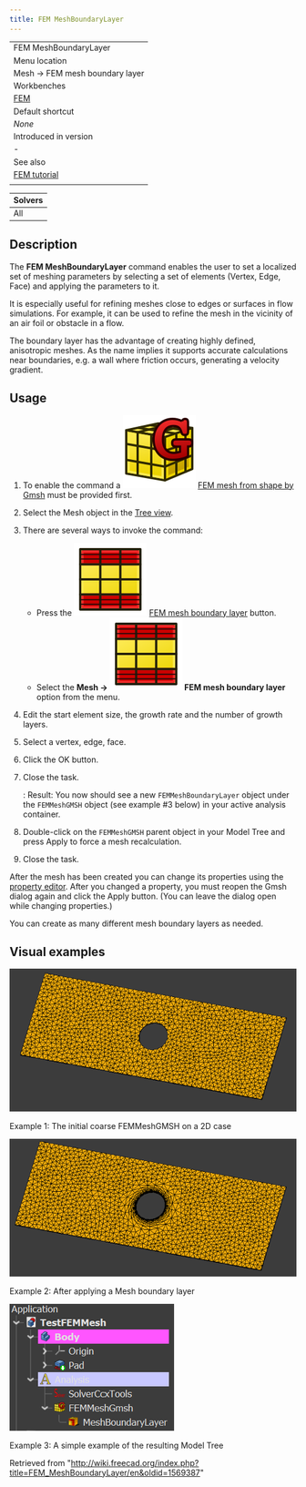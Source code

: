 ```yaml
---
title: FEM MeshBoundaryLayer
---
```


|                                              |
| -------------------------------------------- |
| FEM MeshBoundaryLayer                        |
| Menu location                                |
| Mesh → FEM mesh boundary layer               |
| Workbenches                                  |
| [FEM](/FEM_Workbench "FEM Workbench")        |
| Default shortcut                             |
| _None_                                       |
| Introduced in version                        |
| -                                            |
| See also                                     |
| [FEM tutorial](/FEM_tutorial "FEM tutorial") |
|                                              |

| Solvers |
| ------- |
| All     |

## Description

The **FEM MeshBoundaryLayer** command enables the user to set a localized set of meshing parameters by selecting a set of elements (Vertex, Edge, Face) and applying the parameters to it.

It is especially useful for refining meshes close to edges or surfaces in flow simulations. For example, it can be used to refine the mesh in the vicinity of an air foil or obstacle in a flow.

The boundary layer has the advantage of creating highly defined, anisotropic meshes. As the name implies it supports accurate calculations near boundaries, e.g. a wall where friction occurs, generating a velocity gradient.

## Usage

1. To enable the command a ![](/src/assets/images/FEM_MeshGmshFromShape.svg) [FEM mesh from shape by Gmsh](/FEM_MeshGmshFromShape "FEM MeshGmshFromShape") must be provided first.
2. Select the Mesh object in the [Tree view](/Tree_view "Tree view").
3. There are several ways to invoke the command:
   - Press the ![](/src/assets/images/FEM_MeshBoundaryLayer.svg) [FEM mesh boundary layer](/FEM_MeshBoundaryLayer "FEM MeshBoundaryLayer") button.
   - Select the **Mesh → ![](/src/assets/images/FEM_MeshBoundaryLayer.svg) FEM mesh boundary layer** option from the menu.
4. Edit the start element size, the growth rate and the number of growth layers.
5. Select a vertex, edge, face.
6. Click the OK button.
7. Close the task.

   : Result: You now should see a new `FEMMeshBoundaryLayer` object under the `FEMMeshGMSH` object (see example #3 below) in your active analysis container.

8. Double-click on the `FEMMeshGMSH` parent object in your Model Tree and press Apply to force a mesh recalculation.
9. Close the task.

After the mesh has been created you can change its properties using the [property editor](/Property_editor "Property editor"). After you changed a property, you must reopen the Gmsh dialog again and click the Apply button. (You can leave the dialog open while changing properties.)

You can create as many different mesh boundary layers as needed.

## Visual examples

![](/src/assets/images/FEMMeshBoundaryLayer_Example1.png.png)

Example 1: The initial coarse FEMMeshGMSH on a 2D case

![](/src/assets/images/FEMMeshBoundaryLayer_Example2.png.png)

Example 2: After applying a Mesh boundary layer

![](/src/assets/images/FEMMeshBoundaryLayer_Example3.png.png)

Example 3: A simple example of the resulting Model Tree

Retrieved from "<http://wiki.freecad.org/index.php?title=FEM_MeshBoundaryLayer/en&oldid=1569387>"

